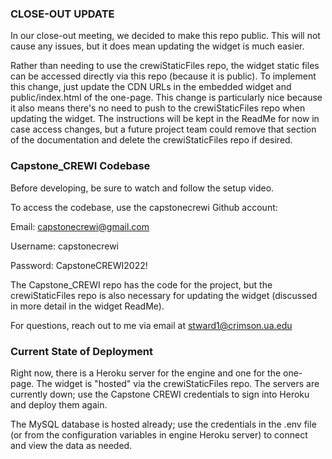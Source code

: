### CLOSE-OUT UPDATE

In our close-out meeting, we decided to make this repo public. This will not cause any issues, but it does mean updating the widget is much easier.

Rather than needing to use the crewiStaticFiles repo, the widget static files can be accessed directly via this repo (because it is public). To implement this change, just update the CDN URLs in the embedded widget and public/index.html of the one-page. This change is particularly nice because it also means there's no need to push to the crewiStaticFiles repo when updating the widget. The instructions will be kept in the ReadMe for now in case access changes, but a future project team could remove that section of the documentation and delete the crewiStaticFiles repo if desired.





### Capstone_CREWI Codebase

Before developing, be sure to watch and follow the setup video.

To access the codebase, use the capstonecrewi Github account:


Email: capstonecrewi@gmail.com

Username: capstonecrewi

Password: CapstoneCREWI2022!


The Capstone_CREWI repo has the code for the project, but the crewiStaticFiles repo is also necessary for updating the widget (discussed in more detail in the widget ReadMe).

For questions, reach out to me via email at stward1@crimson.ua.edu


### Current State of Deployment

Right now, there is a Heroku server for the engine and one for the one-page. The widget is "hosted" via the crewiStaticFiles repo. The servers are currently down; use the Capstone CREWI credentials to sign into Heroku and deploy them again.

The MySQL database is hosted already; use the credentials in the .env file (or from the configuration variables in engine Heroku server) to connect and view the data as needed.
